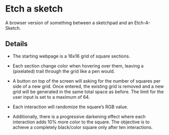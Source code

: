 # Etch a sketch

A browser version of something between a sketchpad and an Etch-A-Sketch.

## Details

- The starting webpage is a 16x16 grid of square sections. 

- Each section change color when hovering over them, leaving a (pixelated) trail through the grid like a pen would. 

- A button on top of the screen will asking for the number of squares per side of a new grid. Once entered, the existing grid is removed and a new grid will be generated in the same total space as before. The limit for the user input is set to a maximum of 64.

- Each interaction will randomize the square’s RGB value.

- Additionally, there is a progressive darkening effect where each interaction adds 10% more color to the square. The objective is to achieve a completely black/color square only after ten interactions.
